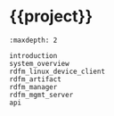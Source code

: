 # {{project}}

```{toctree}
:maxdepth: 2

introduction
system_overview
rdfm_linux_device_client
rdfm_artifact
rdfm_manager
rdfm_mgmt_server
api
```

